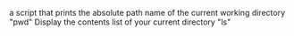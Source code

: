  a script that prints the absolute path name of the current working directory "pwd"
 Display the contents list of your current directory "ls"
 